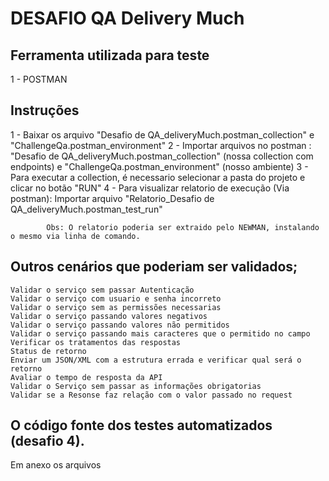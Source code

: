 # DESAFIO QA Delivery Much

## Ferramenta utilizada para teste
1 - POSTMAN

## Instruções
1 - Baixar os arquivo "Desafio de QA_deliveryMuch.postman_collection" e "ChallengeQa.postman_environment"
2 - Importar arquivos  no postman :
		"Desafio de QA_deliveryMuch.postman_collection"  (nossa collection com endpoints)  e 
		"ChallengeQa.postman_environment" (nosso ambiente)
3 - Para executar a collection, é necessario selecionar a pasta do projeto e clicar no botão "RUN"
4 - Para visualizar relatorio de execução (Via postman):
		Importar arquivo "Relatorio_Desafio de QA_deliveryMuch.postman_test_run"
		
			Obs: O relatorio poderia ser extraido pelo NEWMAN, instalando o mesmo via linha de comando.

##  Outros cenários que poderiam ser validados;

    Validar o serviço sem passar Autenticação
    Validar o serviço com usuario e senha incorreto
    Validar o serviço sem as permissões necessarias
    Validar o serviço passando valores negativos
    Validar o serviço passando valores não permitidos
    Validar o serviço passando mais caracteres que o permitido no campo
    Verificar os tratamentos das respostas
    Status de retorno
    Enviar um JSON/XML com a estrutura errada e verificar qual será o retorno
    Avaliar o tempo de resposta da API
    Validar o Serviço sem passar as informações obrigatorias
    Validar se a Resonse faz relação com o valor passado no request


##   O código fonte dos testes automatizados (desafio 4).

Em anexo os arquivos

